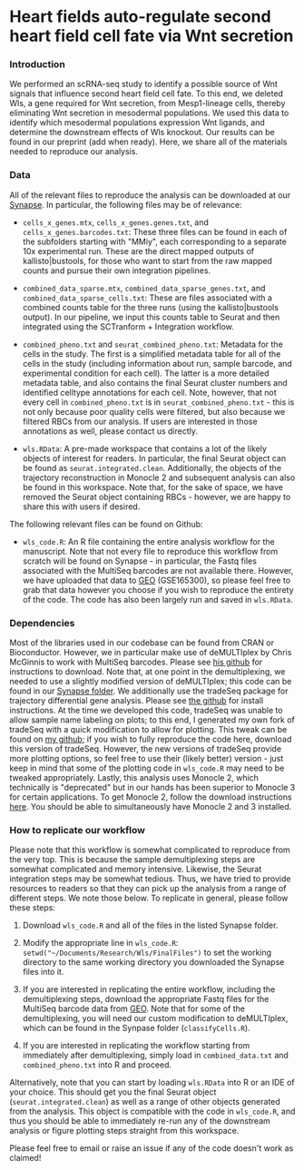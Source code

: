 # Heart fields auto-regulate second heart field cell fate via Wnt secretion

### Introduction
We performed an scRNA-seq study to identify a possible source of Wnt signals that influence second heart field cell fate. To this end, we deleted Wls, a gene required for Wnt secretion, from Mesp1-lineage cells, thereby eliminating Wnt secretion in mesodermal populations. We used this data to identify which mesodermal populations expression Wnt ligands, and determine the downstream effects of Wls knockout. Our results can be found in our preprint (add when ready). Here, we share all of the materials needed to reproduce our analysis.

### Data
All of the relevant files to reproduce the analysis can be downloaded at our [Synapse](https://www.synapse.org/#!Synapse:syn24200678/files/). In particular, the following files may be of relevance:

- `cells_x_genes.mtx`, `cells_x_genes.genes.txt`, and `cells_x_genes.barcodes.txt`: These three files can be found in each of the subfolders starting with "MMiy", each corresponding to a separate 10x experimental run. These are the direct mapped outputs of kallisto|bustools, for those who want to start from the raw mapped counts and pursue their own integration pipelines.

- `combined_data_sparse.mtx`, `combined_data_sparse_genes.txt`, and `combined_data_sparse_cells.txt`: These are files associated with a combined counts table for the three runs (using the kallisto|bustools output). In our pipeline, we input this counts table to Seurat and then integrated using the SCTranform + Integration workflow.

- `combined_pheno.txt` and `seurat_combined_pheno.txt`: Metadata for the cells in the study. The first is a simplified metadata table for all of the cells in the study (including information about run, sample barcode, and experimental condition for each cell). The latter is a more detailed metadata table, and also contains the final Seurat cluster numbers and identified celltype annotations for each cell. Note, however, that not every cell in `combined_pheno.txt` is in `seurat_combined_pheno.txt` - this is not only because poor quality cells were filtered, but also because we filtered RBCs from our analysis. If users are interested in those annotations as well, please contact us directly.

- `wls.RData`: A pre-made workspace that contains a lot of the likely objects of interest for readers. In particular, the final Seurat object can be found as `seurat.integrated.clean`. Additionally, the objects of the trajectory reconstruction in Monocle 2 and subsequent analysis can also be found in this workspace. Note that, for the sake of space, we have removed the Seurat object containing RBCs - however, we are happy to share this with users if desired.

The following relevant files can be found on Github:


- `wls_code.R`: An R file containing the entire analysis workflow for the manuscript. Note that not every file to reproduce this workflow from scratch will be found on Synapse - in particular, the Fastq files associated with the MultiSeq barcodes are not available there. However, we have uploaded that data to [GEO](https://www.ncbi.nlm.nih.gov/geo/query/acc.cgi?acc=GSE165300) (GSE165300), so please feel free to grab that data however you choose if you wish to reproduce the entirety of the code. The code has also been largely run and saved in `wls.RData`.


### Dependencies
Most of the libraries used in our codebase can be found from CRAN or Bioconductor. However, we in particular make use of deMULTIplex by Chris McGinnis to work with MultiSeq barcodes. Please see [his github](https://github.com/chris-mcginnis-ucsf/MULTI-seq) for instructions to download. Note that, at one point in the demultiplexing, we needed to use a slightly modified version of deMULTIplex; this code can be found in our [Synapse folder](https://www.synapse.org/#!Synapse:syn24200678/files/). We additionally use the tradeSeq package for trajectory differential gene analysis. Please see [the github](https://github.com/statOmics/tradeSeq) for install instructions. At the time we developed this code, tradeSeq was unable to allow sample name labeling on plots; to this end, I generated my own fork of tradeSeq with a quick modification to allow for plotting. This tweak can be found on [my github](https://github.com/skannan4/tradeSeq); if you wish to fully reproduce the code here, download this version of tradeSeq. However, the new versions of tradeSeq provide more plotting options, so feel free to use their (likely better) version - just keep in mind that some of the plotting code in `wls_code.R` may need to be tweaked appropriately. Lastly, this analysis uses Monocle 2, which technically is "deprecated" but in our hands has been superior to Monocle 3 for certain applications. To get Monocle 2, follow the download instructions [here](http://cole-trapnell-lab.github.io/monocle-release/). You should be able to simultaneously have Monocle 2 and 3 installed.


### How to replicate our workflow
Please note that this workflow is somewhat complicated to reproduce from the very top. This is because the sample demultiplexing steps are somewhat complicated and memory intensive. Likewise, the Seurat integration steps may be somewhat tedious. Thus, we have tried to provide resources to readers so that they can pick up the analysis from a range of different steps. We note those below. To replicate in general, please follow these steps:

1. Download `wls_code.R` and all of the files in the listed Synapse folder.

2. Modify the appropriate line in `wls_code.R`: `setwd("~/Documents/Research/Wls/FinalFiles")` to set the working directory to the same working directory you downloaded the Synapse files into it.

3. If you are interested in replicating the entire workflow, including the demultiplexing steps, download the appropriate Fastq files for the MultiSeq barcode data from [GEO](https://www.ncbi.nlm.nih.gov/geo/query/acc.cgi?acc=GSE165300). Note that for some of the demultiplexing, you will need our custom modification to deMULTIplex, which can be found in the Synpase folder (`classifyCells.R`).

4. If you are interested in replicating the workflow starting from immediately after demultiplexing, simply load in `combined_data.txt` and `combined_pheno.txt` into R and proceed.

Alternatively, note that you can start by loading `wls.RData` into R or an IDE of your choice. This should get you the final Seurat object (`seurat.integrated.clean`) as well as a range of other objects generated from the analysis. This object is compatible with the code in `wls_code.R`, and thus you should be able to immediately re-run any of the downstream analysis or figure plotting steps straight from this workspace.

Please feel free to email or raise an issue if any of the code doesn't work as claimed!
